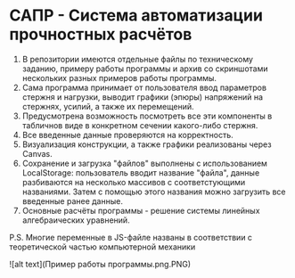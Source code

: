 # САПР - Система автоматизации прочностных расчётов
1. В репозитории имеются отдельные файлы по техническому заданию, примеру работы программы и архив со скриншотами нескольких разных примеров работы программы.
2. Сама программа принимает от пользователя ввод параметров стержня и нагрузки, выводит графики (эпюры) напряжений на стержнях, усилий, а также их перемещений.
3. Предусмотрена возможность посмотреть все эти компоненты в табличнов виде в конкретном сечении какого-либо стержня.
4. Все введенные данные проверяются на корректность.
5. Визуализация конструкции, а также графики реализованы через Canvas.
6. Сохранение и загрузка "файлов" выполнены с использованием LocalStorage: пользователь вводит название "файла", данные разбиваются на несколько массивов с соответстующими названиями. Затем с помощью этого названия можно загрузить все введенные ранее данные.
7. Основные расчёты программы - решение системы линейных алгебраических уравнений.

P.S. Многие переменные в JS-файле названы в соответствии с теоретической частью компьютерной механики

![alt text](Пример работы программы.png.PNG)
